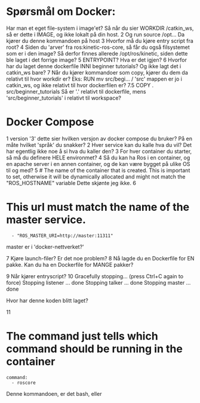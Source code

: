 # Spørsmål om Docker:

Har man et eget file-system i image'et?
Så når du sier WORKDIR /catkin_ws, så er dette i IMAGE, og ikke lokalt på din host.
2
Og run source /opt...
	Da kjører du denne kommandoen på host
3
Hvorfor må du kjøre entry script fra root?
4
Siden du 'arver' fra ros:kinetic-ros-core, så får du også filsystemet som er i den image?
Så derfor finnes allerede /opt/ros/kinetic, siden dette ble laget i det forrige image?
5
ENTRYPOINT? Hva er det igjen?
6
Hvorfor har du laget denne dockerfile INNI beginner tutorials? Og ikke lagt det i catkin_ws bare?
7
Når du kjører kommandoer som copy, kjører du dem da relativt til hvor workdir er?
Eks:
RUN mv src/begi... /
'src' mappen er jo i catkin_ws, og ikke relativt til hvor dockerfilen er?
7.5
COPY . src/beginner_tutorials
Så er '.' relativt til dockerfile, mens 'src/beginner_tutorials' i relativt til workspace?



# Docker Compose
1
version '3'
dette sier hvilken versjon av docker compose du bruker?
På en måte hvilket 'språk' du snakker?
2
Hver service kan du kalle hva du vil? 
Det har egentlig ikke noe å si hva du kaller den?
3
For hver container du starter, så må du definere HELE environmet? 
4
Så du kan ha Ros i en container, og en apache server i en annen container, og de kan være bygget på ulike OS til og med?
5
    # The name of the container that is created. This is important to set, otherwise it will be dynamically allocated and might not match the "ROS_HOSTNAME" variable
Dette skjønte jeg ikke.
6
# This url must match the name of the master service.
      - "ROS_MASTER_URI=http://master:11311"
master er i 'docker-nettverket?'



7
Kjøre launch-filer? Er det noe problem?
8
Nå lagde du en Dockerfile for EN pakke.
Kan du ha en Dockerfile for MANGE pakker?

9
Når kjører entryscript?
10
Gracefully stopping... (press Ctrl+C again to force)
Stopping listener ... done
Stopping talker   ... done
Stopping master   ... done

Hvor har denne koden blitt laget?

11
 # The command just tells which command should be running in the container
    command:
      - roscore
Denne kommandoen, er det bash, eller